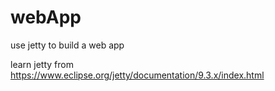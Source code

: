 # webApp
use jetty to build a web app

learn jetty from
    https://www.eclipse.org/jetty/documentation/9.3.x/index.html